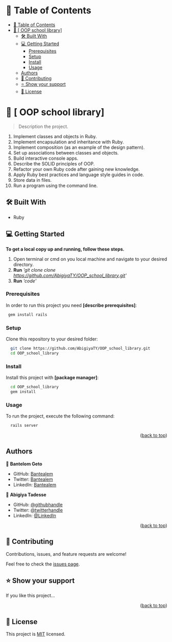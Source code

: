 # 📗 Table of Contents

- [📗 Table of Contents](#-table-of-contents)
- [📖 \[ OOP school library\] ](#--oop-school-library-)
  - [🛠 Built With ](#-built-with-)
  - [💻 Getting Started ](#-getting-started-)
    - [Prerequisites](#prerequisites)
    - [Setup](#setup)
    - [Install](#install)
    - [Usage](#usage)
  - [Authors](#authors)
  - [🤝 Contributing ](#-contributing-)
  - [⭐️ Show your support ](#️-show-your-support-)
  - [📝 License ](#-license-)

# 📖 [ OOP school library] <a name="about-project"></a>

> Description the project.

1. Implement classes and objects in Ruby.
2. Implement encapsulation and inheritance with Ruby.
3. Implement composition (as an example of the design pattern).
4. Set up associations between classes and objects.
5. Build interactive console apps.
6. Describe the SOLID principles of OOP.
7. Refactor your own Ruby code after gaining new knowledge.
8. Apply Ruby best practices and language style guides in code.
9. Store data in files.
10. Run a program using the command line.

## 🛠 Built With <a name="built-with"></a>

- Ruby

## 💻 Getting Started <a name="getting-started"></a>

**To get a local copy up and running, follow these steps.**
1. Open terminal or cmd on you local machine and navigate to your desired directory.
2. **Run**    *'git clone clone https://github.com/AbigiyaTY/OOP_school_library.git'*
3. **Run**   *'code'*

### Prerequisites


In order to run this project you need **[describe prerequisites]**:

```sh
 gem install rails
```

### Setup

Clone this repository to your desired folder:

```sh
  git clone https://github.com/AbigiyaTY/OOP_school_library.git
  cd OOP_school_library
```

### Install

Install this project with **[package manager]**:

```sh
  cd OOP_school_library
  gem install

```

### Usage

To run the project, execute the following command:

```sh
  rails server
```

<p align="right">(<a href="#readme-top">back to top</a>)</p>

## Authors

👤 **Bantelom Geto**

- GitHub: [Bantealem](https://github.com/Bantealem)
- Twitter: [Bantealem](https://twitter.com/BantealemG)
- LinkedIn: [Bantealem](https://www.linkedin.com/in/bantealem-geto-a301b9213/)

👤 **Abigiya Tadesse**

* GitHub: [@githubhandle](https://github.com/AbigiyaTY)
* Twitter: [@twitterhandle](https://twitter.com/AbigiyaTY)
* LinkedIn: [@LinkedIn](https://www.linkedin.com/in/AbigiyaTY)

<p align="right">(<a href="#readme-top">back to top</a>)</p>

## 🤝 Contributing <a name="contributing"></a>

Contributions, issues, and feature requests are welcome!

Feel free to check the [issues page](../../issues/).


## ⭐️ Show your support <a name="support"></a>

If you like this project...

<p align="right">(<a href="#readme-top">back to top</a>)</p>

## 📝 License <a name="license"></a>

This project is [MIT](./MIT.md) licensed.
